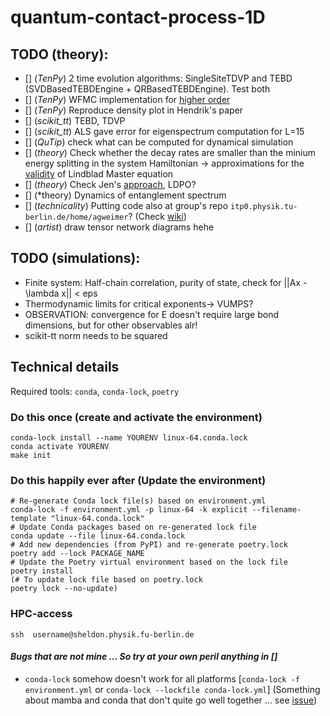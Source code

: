 # quantum-contact-process-1D
## TODO (theory):
- [] (*TenPy*) 2 time evolution algorithms: SingleSiteTDVP and TEBD (SVDBasedTEBDEngine + QRBasedTEBDEngine). Test both
- [] (*TenPy*) WFMC implementation for [higher order](https://www.sciencedirect.com/science/article/pii/S0010465512000835?via%3Dihub)
- [] (*TenPy*) Reproduce density plot in Hendrik's paper
- [] (*scikit_tt*) TEBD, TDVP
- [] (*scikit_tt*) ALS gave error for eigenspectrum computation for L=15
- [] (*QuTip*) check what can be computed for dynamical simulation
- [] (*theory*) Check whether the decay rates are smaller than the minium energy splitting in the system Hamiltonian -> approximations for the [validity](https://qutip.org/docs/latest/guide/dynamics/dynamics-master.html) of Lindblad Master equation
- [] (*theory*) Check Jen's [approach](https://journals.aps.org/prl/abstract/10.1103/PhysRevLett.116.237201), LDPO?
- [] (*theory) Dynamics of entanglement spectrum
- [] (*technicality*) Putting code also at group's repo `itp0.physik.tu-berlin.de/home/agweimer`? (Check [wiki](https://www3.itp.tu-berlin.de/dokuwiki/agweimer:start))
- [] (*artist*) draw tensor network diagrams hehe

## TODO (simulations):
- Finite system: Half-chain correlation, purity of state, check for ||Ax - \lambda x|| < eps
- Thermodynamic limits for critical exponents-> VUMPS?
- OBSERVATION: convergence for E doesn't require large bond dimensions, but for other observables alr!
- scikit-tt norm needs to be squared

## Technical details 
Required tools: `conda`, `conda-lock`, `poetry`

### Do this once (create and activate the environment)

```
conda-lock install --name YOURENV linux-64.conda.lock
conda activate YOURENV
make init
```

### Do this happily ever after (Update the environment)

```
# Re-generate Conda lock file(s) based on environment.yml
conda-lock -f environment.yml -p linux-64 -k explicit --filename-template "linux-64.conda.lock"
# Update Conda packages based on re-generated lock file
conda update --file linux-64.conda.lock
# Add new dependencies (from PyPI) and re-generate poetry.lock
poetry add --lock PACKAGE_NAME
# Update the Poetry virtual environment based on the lock file
poetry install
(# To update lock file based on poetry.lock
poetry lock --no-update)
```

### HPC-access
```
ssh  username@sheldon.physik.fu-berlin.de
```

#### *Bugs that are not mine ... So try at your own peril anything in []*
- `conda-lock` somehow doesn't work for all platforms [`conda-lock -f environment.yml` or `conda-lock --lockfile conda-lock.yml`] (Something about mamba and conda that don't quite go well together ... see [issue](https://github.com/conda/conda-libmamba-solver/issues/418))
